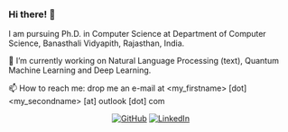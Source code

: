 ### Hi there! 👋

I am pursuing Ph.D. in Computer Science at Department of Computer Science, Banasthali Vidyapith, Rajasthan, India.

🔭 I’m currently working on Natural Language Processing (text), Quantum Machine Learning and Deep Learning.

📫 How to reach me: drop me an e-mail at <my_firstname> [dot] <my_secondname> [at] outlook [dot] com

<p align="center">
	<a href="https://github.com/pragyakatyayan"><img src="https://img.shields.io/github/followers/pragyakatyayan.svg?label=GitHub&style=social" alt="GitHub"></a>
	<a href="https://www.linkedin.com/in/pragyakatyayan"><img src="https://img.shields.io/badge/LinkedIn--_.svg?style=social&logo=linkedin" alt="LinkedIn"></a>
</p>
